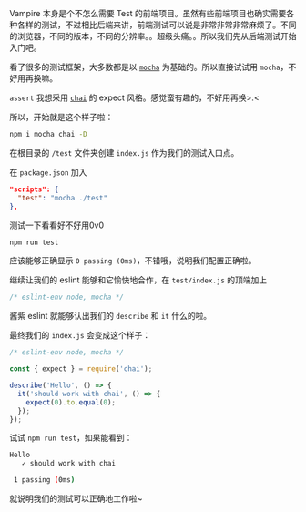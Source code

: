 Vampire 本身是个不怎么需要 Test 的前端项目。虽然有些前端项目也确实需要各种各样的测试，不过相比后端来讲，前端测试可以说是非常非常非常麻烦了。不同的浏览器，不同的版本，不同的分辨率。。超级头痛。。所以我们先从后端测试开始入门吧。

看了很多的测试框架，大多数都是以 [`mocha`](https://mochajs.org/) 为基础的。所以直接试试用 `mocha`，不好用再换嘛。

`assert` 我想采用 [`chai`](https://www.chaijs.com/) 的 expect 风格。感觉蛮有趣的，不好用再换>.<

所以，开始就是这个样子啦：

```bash
npm i mocha chai -D
```

在根目录的 `/test` 文件夹创建 `index.js` 作为我们的测试入口点。

在 `package.json` 加入

```json
"scripts": {
  "test": "mocha ./test"
},
```

测试一下看看好不好用0v0

```bash
npm run test
```

应该能够正确显示 `0 passing (0ms)`，不错哦，说明我们配置正确啦。

继续让我们的 eslint 能够和它愉快地合作，在 `test/index.js` 的顶端加上

```js
/* eslint-env node, mocha */
```

酱紫 eslint 就能够认出我们的 `describe` 和 `it` 什么的啦。

最终我们的 `index.js` 会变成这个样子：

```js
/* eslint-env node, mocha */

const { expect } = require('chai');

describe('Hello', () => {
  it('should work with chai', () => {
    expect(0).to.equal(0);
  });
});
```

试试 `npm run test`，如果能看到：

```bash
Hello
   ✓ should work with chai

 1 passing (0ms)
```

就说明我们的测试可以正确地工作啦~
